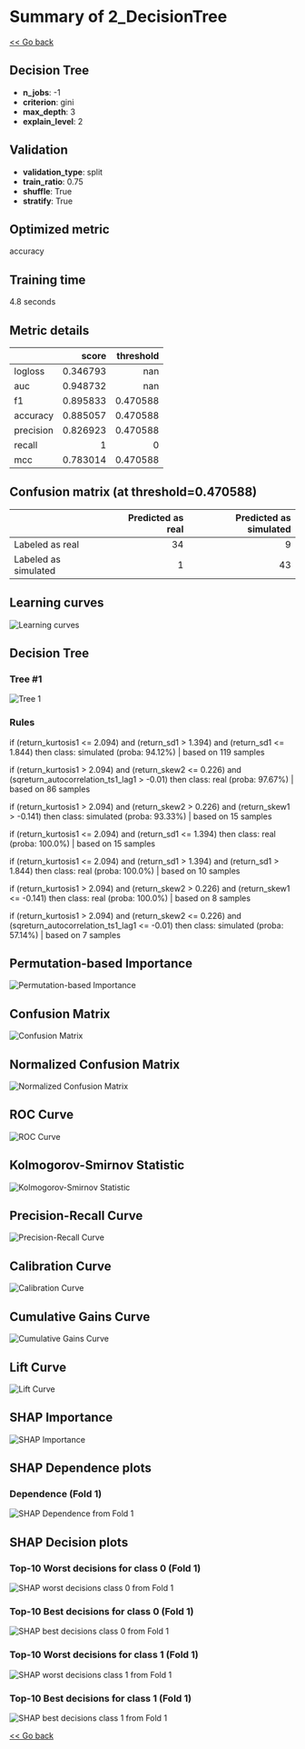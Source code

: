 # Summary of 2_DecisionTree

[<< Go back](../README.md)


## Decision Tree
- **n_jobs**: -1
- **criterion**: gini
- **max_depth**: 3
- **explain_level**: 2

## Validation
 - **validation_type**: split
 - **train_ratio**: 0.75
 - **shuffle**: True
 - **stratify**: True

## Optimized metric
accuracy

## Training time

4.8 seconds

## Metric details
|           |    score |   threshold |
|:----------|---------:|------------:|
| logloss   | 0.346793 |  nan        |
| auc       | 0.948732 |  nan        |
| f1        | 0.895833 |    0.470588 |
| accuracy  | 0.885057 |    0.470588 |
| precision | 0.826923 |    0.470588 |
| recall    | 1        |    0        |
| mcc       | 0.783014 |    0.470588 |


## Confusion matrix (at threshold=0.470588)
|                      |   Predicted as real |   Predicted as simulated |
|:---------------------|--------------------:|-------------------------:|
| Labeled as real      |                  34 |                        9 |
| Labeled as simulated |                   1 |                       43 |

## Learning curves
![Learning curves](learning_curves.png)

## Decision Tree 

### Tree #1
![Tree 1](learner_fold_0_tree.svg)

### Rules

if (return_kurtosis1 <= 2.094) and (return_sd1 > 1.394) and (return_sd1 <= 1.844) then class: simulated (proba: 94.12%) | based on 119 samples

if (return_kurtosis1 > 2.094) and (return_skew2 <= 0.226) and (sqreturn_autocorrelation_ts1_lag1 > -0.01) then class: real (proba: 97.67%) | based on 86 samples

if (return_kurtosis1 > 2.094) and (return_skew2 > 0.226) and (return_skew1 > -0.141) then class: simulated (proba: 93.33%) | based on 15 samples

if (return_kurtosis1 <= 2.094) and (return_sd1 <= 1.394) then class: real (proba: 100.0%) | based on 15 samples

if (return_kurtosis1 <= 2.094) and (return_sd1 > 1.394) and (return_sd1 > 1.844) then class: real (proba: 100.0%) | based on 10 samples

if (return_kurtosis1 > 2.094) and (return_skew2 > 0.226) and (return_skew1 <= -0.141) then class: real (proba: 100.0%) | based on 8 samples

if (return_kurtosis1 > 2.094) and (return_skew2 <= 0.226) and (sqreturn_autocorrelation_ts1_lag1 <= -0.01) then class: simulated (proba: 57.14%) | based on 7 samples





## Permutation-based Importance
![Permutation-based Importance](permutation_importance.png)
## Confusion Matrix

![Confusion Matrix](confusion_matrix.png)


## Normalized Confusion Matrix

![Normalized Confusion Matrix](confusion_matrix_normalized.png)


## ROC Curve

![ROC Curve](roc_curve.png)


## Kolmogorov-Smirnov Statistic

![Kolmogorov-Smirnov Statistic](ks_statistic.png)


## Precision-Recall Curve

![Precision-Recall Curve](precision_recall_curve.png)


## Calibration Curve

![Calibration Curve](calibration_curve_curve.png)


## Cumulative Gains Curve

![Cumulative Gains Curve](cumulative_gains_curve.png)


## Lift Curve

![Lift Curve](lift_curve.png)



## SHAP Importance
![SHAP Importance](shap_importance.png)

## SHAP Dependence plots

### Dependence (Fold 1)
![SHAP Dependence from Fold 1](learner_fold_0_shap_dependence.png)

## SHAP Decision plots

### Top-10 Worst decisions for class 0 (Fold 1)
![SHAP worst decisions class 0 from Fold 1](learner_fold_0_shap_class_0_worst_decisions.png)
### Top-10 Best decisions for class 0 (Fold 1)
![SHAP best decisions class 0 from Fold 1](learner_fold_0_shap_class_0_best_decisions.png)
### Top-10 Worst decisions for class 1 (Fold 1)
![SHAP worst decisions class 1 from Fold 1](learner_fold_0_shap_class_1_worst_decisions.png)
### Top-10 Best decisions for class 1 (Fold 1)
![SHAP best decisions class 1 from Fold 1](learner_fold_0_shap_class_1_best_decisions.png)

[<< Go back](../README.md)
